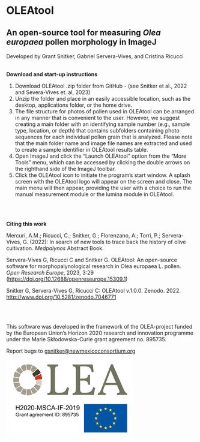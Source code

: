 # OLEAtool

## An open-source tool for measuring *Olea europaea* pollen morphology in ImageJ

Developed by Grant Snitker, Gabriel Servera-Vives, and Cristina Ricucci
<br>
<br>

**Download and start-up instructions** 
1. Download OLEAtool .zip folder from GitHub - (see Snitker et al., 2022 and Severa-Vives et. al, 2023)
2. Unzip the folder and place in an easily accessible location, such as the desktop, applications folder, or the home drive.
3. The file structure for photos of pollen used in OLEAtool can be arranged in any manner that is convenient to the user. However, we suggest creating a main folder with an identifying sample number (e.g., sample type, location, or depth) that contains subfolders containing photo sequences for each individual pollen grain that is analyzed. Please note that the main folder name and image file names are extracted and used to create a sample identifier in OLEAtool results table.
4. Open ImageJ and click the “Launch OLEAtool” option from the “More Tools” menu, which can be accessed by clicking the double arrows on the righthand side of the ImageJ toolbar.
5. Click the OLEAtool icon to initiate the program’s start window. A splash screen with the OLEAtool logo will appear on the screen and close. The main menu will then appear, providing the user with a choice to run the manual measurement module or the lumina module in OLEAtool.

<br>
<br>

**Citing this work**

Mercuri, A.M.; Ricucci, C.; Snitker, G.; Florenzano, A.; Torri, P.; Servera-Vives, G. (2022): In search of new tools to trace back the history of olive cultivation. *Medpalynos* Abstract Book. 

Servera-Vives G, Ricucci C and Snitker G. OLEAtool: An open-source software for morphopalynological research in Olea europaea L. pollen. *Open Research Europe*,
2023, 3:29 (https://doi.org/10.12688/openreseurope.15309.1)

Snitker G, Servera-Vives G, Ricucci C: OLEAtool v.1.0.0. Zenodo. 2022. http://www.doi.org/10.5281/zenodo.7046771

<br>
<br>

This software was developed in the framework of the OLEA-project funded by the European Union’s Horizon 2020 research and innovation programme under the Marie Skłodowska-Curie grant agreement no. 895735.

Report bugs to gsnitker@newmexicoconsortium.org

![OLEAtool](https://github.com/gsnitker/OLEAtool/blob/main/OleaTool/info/OLEA_project.jpg?raw=true)
